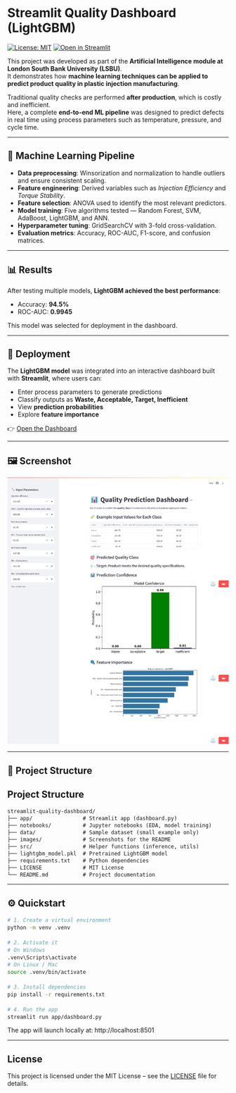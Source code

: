 # Streamlit Quality Dashboard (LightGBM)

[![License: MIT](https://img.shields.io/badge/License-MIT-green.svg)](LICENSE)
[![Open in Streamlit](https://img.shields.io/badge/Live-Dashboard-brightgreen)](https://app-quality-dashboard-xzktf8sfvx8s7utc6cid2f.streamlit.app)

This project was developed as part of the **Artificial Intelligence module at London South Bank University (LSBU)**.  
It demonstrates how **machine learning techniques can be applied to predict product quality in plastic injection manufacturing**.  

Traditional quality checks are performed **after production**, which is costly and inefficient.  
Here, a complete **end-to-end ML pipeline** was designed to predict defects in real time using process parameters such as temperature, pressure, and cycle time.

---

## 🔬 Machine Learning Pipeline
- **Data preprocessing**: Winsorization and normalization to handle outliers and ensure consistent scaling.  
- **Feature engineering**: Derived variables such as *Injection Efficiency* and *Torque Stability*.  
- **Feature selection**: ANOVA used to identify the most relevant predictors.  
- **Model training**: Five algorithms tested — Random Forest, SVM, AdaBoost, LightGBM, and ANN.  
- **Hyperparameter tuning**: GridSearchCV with 3-fold cross-validation.  
- **Evaluation metrics**: Accuracy, ROC-AUC, F1-score, and confusion matrices.  

---

## 📊 Results
After testing multiple models, **LightGBM achieved the best performance**:  
- Accuracy: **94.5%**  
- ROC-AUC: **0.9945**  

This model was selected for deployment in the dashboard.  

---

## 🚀 Deployment
The **LightGBM model** was integrated into an interactive dashboard built with **Streamlit**, where users can:  
- Enter process parameters to generate predictions  
- Classify outputs as **Waste, Acceptable, Target, Inefficient**  
- View **prediction probabilities**  
- Explore **feature importance**  

👉 [Open the Dashboard](https://app-quality-dashboard-xzktf8sfvx8s7utc6cid2f.streamlit.app)

---

## 🖼️ Screenshot
![Dashboard Screenshot](images/screenshot.png)

---

## 📂 Project Structure

## Project Structure
```
streamlit-quality-dashboard/
├── app/                # Streamlit app (dashboard.py)
├── notebooks/          # Jupyter notebooks (EDA, model training)
├── data/               # Sample dataset (small example only)
├── images/             # Screenshots for the README
├── src/                # Helper functions (inference, utils)
├── lightgbm_model.pkl  # Pretrained LightGBM model
├── requirements.txt    # Python dependencies
├── LICENSE             # MIT License
└── README.md           # Project documentation
```

---

## ⚙️ Quickstart

```bash
# 1. Create a virtual environment
python -m venv .venv

# 2. Activate it
# On Windows
.venv\Scripts\activate
# On Linux / Mac
source .venv/bin/activate

# 3. Install dependencies
pip install -r requirements.txt

# 4. Run the app
streamlit run app/dashboard.py
```

The app will launch locally at: http://localhost:8501

---

## License
This project is licensed under the MIT License – see the [LICENSE](LICENSE) file for details.
